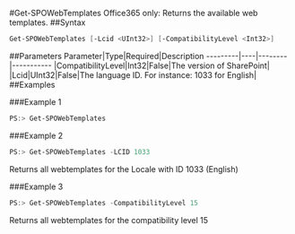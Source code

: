 #Get-SPOWebTemplates
Office365 only: Returns the available web templates.
##Syntax
```powershell
Get-SPOWebTemplates [-Lcid <UInt32>] [-CompatibilityLevel <Int32>]
```


##Parameters
Parameter|Type|Required|Description
---------|----|--------|-----------
|CompatibilityLevel|Int32|False|The version of SharePoint|
|Lcid|UInt32|False|The language ID. For instance: 1033 for English|
##Examples

###Example 1
```powershell
PS:> Get-SPOWebTemplates
```


###Example 2
```powershell
PS:> Get-SPOWebTemplates -LCID 1033
```
Returns all webtemplates for the Locale with ID 1033 (English)

###Example 3
```powershell
PS:> Get-SPOWebTemplates -CompatibilityLevel 15
```
Returns all webtemplates for the compatibility level 15
